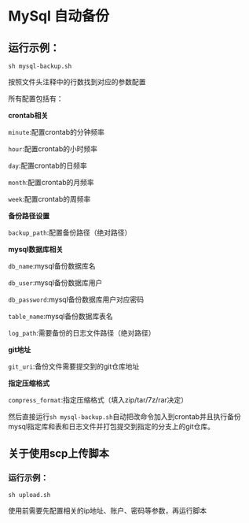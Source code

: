 # MySql 自动备份

## 运行示例：
```shell
sh mysql-backup.sh
```

按照文件头注释中的行数找到对应的参数配置

所有配置包括有：

**crontab相关**

`minute`:配置crontab的分钟频率

`hour`:配置crontab的小时频率

`day`:配置crontab的日频率

`month`:配置crontab的月频率

`week`:配置crontab的周频率



**备份路径设置**

`backup_path`:配置备份路径（绝对路径）



**mysql数据库相关**

`db_name`:mysql备份数据库名

`db_user`:mysql备份数据库用户

`db_password`:mysql备份数据库用户对应密码

`table_name`:mysql备份数据库表名

`log_path`:需要备份的日志文件路径（绝对路径）



**git地址**

`git_uri`:备份文件需要提交到的git仓库地址


**指定压缩格式**

`compress_format`:指定压缩格式（填入zip/tar/7z/rar决定）



然后直接运行`sh mysql-backup.sh`自动把改命令加入到crontab并且执行备份mysql指定库和表和日志文件并打包提交到指定的分支上的git仓库。



## 关于使用scp上传脚本
### 运行示例：
```shell
sh upload.sh
```

使用前需要先配置相关的ip地址、账户、密码等参数，再运行脚本

